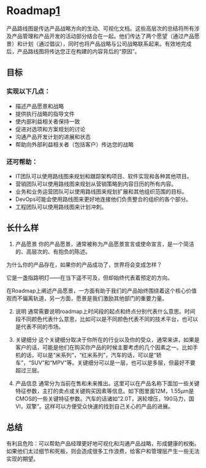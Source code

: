 # Roadmap[1]

产品路线图是传达产品战略方向的生动、可视化文档。这些高层次的总结将所有涉及产品管理和产品开发的活动部分结合在一起。他们传达了两个愿望（通过产品愿景）和计划（通过倡议），同时也将产品战略与公司战略联系起来。有效地完成后，产品路线图将传达您正在构建的内容背后的“原因”。

## 目标

### 实现以下几点：

- 描述产品愿景和战略
- 提供执行战略的指导文件
- 使内部利益相关者保持一致
- 促进对选项和方案规划的讨论
- 沟通产品开发计划的进展和状态
- 帮助向外部利益相关者（包括客户）传达您的战略

### 还可帮助：

- IT团队可以使用路线图来规划和跟踪架构项目、软件实现和各种其他项目。
- 营销团队可以使用路线图来规划从营销策略到内容日历的所有内容。
- 业务和业务运营团队可以使用路线图来规划扩展和其他组织范围的目标。
- DevOps可能会使用路线图来更好地连接他们负责整合的组织的各个部分。
- 工程团队可以使用路线图来计划冲刺。

## 长什么样

1. 产品愿景
你的产品愿景，通常被称为产品愿景宣言或使命宣言，是一个简洁的、高层次的、有抱负的陈述。

为什么你的产品存在，如果你的产品成功了，世界将会变成怎样？

它是一盏指路明灯——在当下遥不可及，但却始终代表着预定的方向。

在Roadmap上阐述产品愿景，一方面有助于我们的产品始终围绕着这个核心价值观而不偏离轨道，另一方面，愿景是我们激励其他部门的重要力量。

2. 说明
通常需要说明roadmap上时间段的起点和终点分别代表什么意思。时间段不同颜色代表什么意思，比如可以是不同颜色代表不同的技术平台，也可以是代表不同的市场。

3. 关键细分
这个关键细分取决于你所在的行业以及你的受众，通常来讲，如果是客户的话，可能是他们在购买你产品的时候主要考虑的几个因素之一。比如手机的话，可以是“米系列”，“红米系列”，汽车的话，可以是“轿车”，“SUV”和“MPV”等。关键细分可以是一层，也可以是多层，但最好不要超过三层。

4. 产品信息
通常分为当前在售和未来推出。这里可以在产品名称下面加一些关键特征参数，主打的卖点或关键购买因素等信息。如下图里面12M，1.55μm是CMOS的一些关键特征参数。汽车的话诸如“2.0T，涡轮增压，190马力，国VI，双擎”。这样可以方便受众快速的找到自己关心的产品的进展。

## 总结

有利且危险：可以帮助产品经理更好地可视化和沟通产品战略，形成健康的权衡。如果他们太过细节和死板，则会造成很多工作浪费，给客户和管理层产生一些无法实现的期望。


[1]: http://www.woshipm.com/pd/3591815.html

